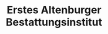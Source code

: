 ---
title: "Erstes Altenburger Bestattungsinstitut"
url: /meuselwitz/erstes-altenburger-bestattungsinstitut/
shop: Bestattungen
---